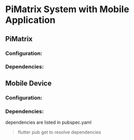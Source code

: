 # PiMatrix System with Mobile Application

## PiMatrix

### Configuration:

### Dependencies:

## Mobile Device

### Configuration:

### Dependencies:

dependencies are listed in pubspec.yaml
> flutter pub get
to resolve dependencies
